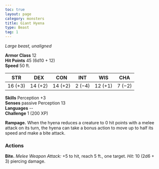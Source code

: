 ```yaml
---
toc: true
layout: page
category: monsters
title: Giant Hyena
type: Beast
tag: 1
---
```

_Large beast, unaligned_

**Armor Class** 12    
**Hit Points** 45 (6d10 + 12)    
**Speed** 50 ft. 

| STR     | DEX     | CON     | INT     | WIS     | CHA     |
|---------|---------|---------|---------|---------|---------|
| 16 (+3) | 14 (+2) | 14 (+2) | 2 (−4)  | 12 (+1) | 7 (−2)  |  

**Skills** Perception +3    
**Senses** passive Perception 13    
**Languages** --    
**Challenge** 1 (200 XP) 

**Rampage.** When the hyena reduces a creature to 0 hit points with a melee attack on its turn, the hyena can take a bonus action to move up to half its speed and make a bite attack. 

### Actions    
**Bite.** _Melee Weapon Attack:_ +5 to hit, reach 5 ft., one target. _Hit:_ 10 (2d6 + 3) piercing damage. 